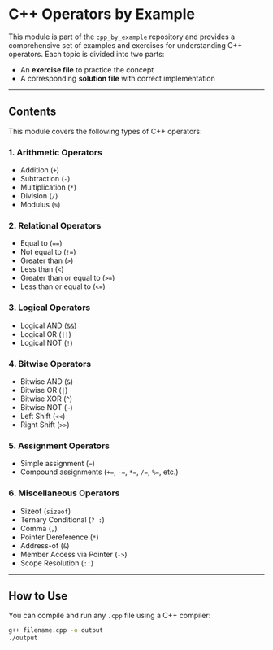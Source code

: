 # C++ Operators by Example

This module is part of the `cpp_by_example` repository and provides a comprehensive set of examples and exercises for understanding C++ operators. Each topic is divided into two parts:
- An **exercise file** to practice the concept
- A corresponding **solution file** with correct implementation

---

## Contents

This module covers the following types of C++ operators:

### 1. Arithmetic Operators
- Addition (`+`)
- Subtraction (`-`)
- Multiplication (`*`)
- Division (`/`)
- Modulus (`%`)

### 2. Relational Operators
- Equal to (`==`)
- Not equal to (`!=`)
- Greater than (`>`)
- Less than (`<`)
- Greater than or equal to (`>=`)
- Less than or equal to (`<=`)

### 3. Logical Operators
- Logical AND (`&&`)
- Logical OR (`||`)
- Logical NOT (`!`)

### 4. Bitwise Operators
- Bitwise AND (`&`)
- Bitwise OR (`|`)
- Bitwise XOR (`^`)
- Bitwise NOT (`~`)
- Left Shift (`<<`)
- Right Shift (`>>`)

### 5. Assignment Operators
- Simple assignment (`=`)
- Compound assignments (`+=`, `-=`, `*=`, `/=`, `%=`, etc.)

### 6. Miscellaneous Operators
- Sizeof (`sizeof`)
- Ternary Conditional (`? :`)
- Comma (`,`)
- Pointer Dereference (`*`)
- Address-of (`&`)
- Member Access via Pointer (`->`)
- Scope Resolution (`::`)

---

## How to Use

You can compile and run any `.cpp` file using a C++ compiler:

```bash
g++ filename.cpp -o output
./output
